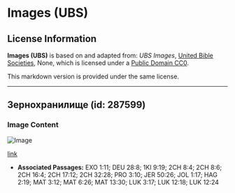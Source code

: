 # Images (UBS)

## License Information

**Images (UBS)** is based on and adapted from: _UBS Images_, [United Bible Societies](https://unitedbiblesocieties.org/), None, which is licensed under a [Public Domain CC0](https://creativecommons.org/public-domain/cc0/).

This markdown version is provided under the same license.



--------------------------------

## Зернохранилище (id: 287599)

### Image Content

![Image](https://cdn.aquifer.bible/aquifer-content/resources/Media/WEB-0419_grain_store.jpg)

[link](https://cdn.aquifer.bible/aquifer-content/resources/Media/WEB-0419_grain_store.jpg)

* **Associated Passages:** EXO 1:11; DEU 28:8; 1KI 9:19; 2CH 8:4; 2CH 8:6; 2CH 16:4; 2CH 17:12; 2CH 32:28; PRO 3:10; JER 50:26; JOL 1:17; HAG 2:19; MAT 3:12; MAT 6:26; MAT 13:30; LUK 3:17; LUK 12:18; LUK 12:24


